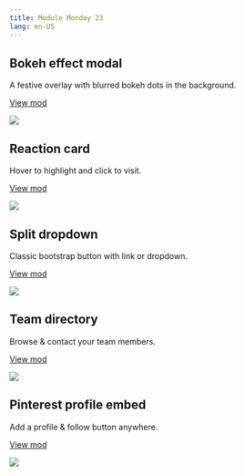 ```yaml
---
title: Module Monday 23
lang: en-US
---
```


## Bokeh effect modal

A festive overlay with blurred bokeh dots in the background.

<a class="btn btn-sm" href="https://anymod.com/mod/llbmrk?v=40">View mod</a>

<a href="https://anymod.com/mod/llbmrk?v=40">
  <img src="https://res.cloudinary.com/component/image/upload/v1544816110/bokeh_nt7cqf.gif"/>
</a>

## Reaction card

Hover to highlight and click to visit.

<a class="btn btn-sm" href="https://anymod.com/mod/badbbl?v=40">View mod</a>

<a href="https://anymod.com/mod/badbbl?v=40">
  <img src="https://res.cloudinary.com/component/image/upload/v1544900424/reaction-card_f5uref.gif"/>
</a>

## Split dropdown

Classic bootstrap button with link or dropdown.

<a class="btn btn-sm" href="https://anymod.com/mod/emkko?v=34&h1=35&h2=50">View mod</a>

<a href="https://anymod.com/mod/emkko?v=34&h1=35&h2=50">
  <img src="https://res.cloudinary.com/component/image/upload/v1539276131/dd-2_gnhmgw.png"/>
</a>

## Team directory

Browse & contact your team members.

<a class="btn btn-sm" href="https://anymod.com/mod/orlook?v=20">View mod</a>

<a href="https://anymod.com/mod/orlook?v=20">
  <img src="https://res.cloudinary.com/component/image/upload/v1544903423/directory_75_nkpe3z.gif"/>
</a>

## Pinterest profile embed

Add a profile & follow button anywhere.

<a class="btn btn-sm" href="https://anymod.com/mod/badom?v=20">View mod</a>

<a href="https://anymod.com/mod/badom?v=20">
  <img src="https://res.cloudinary.com/component/image/upload/v1495120032/yi36gjlo1yuesg2xcbjs.png"/>
</a>
